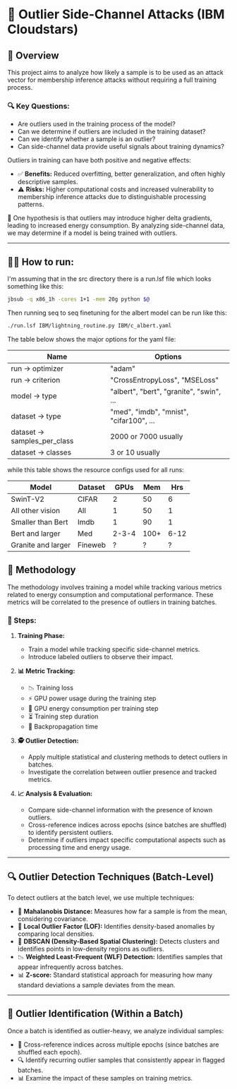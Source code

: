 # 🚀 Outlier Side-Channel Attacks (IBM Cloudstars)

## 📌 Overview
This project aims to analyze how likely a sample is to be used as an attack vector for membership inference attacks without requiring a full training process. 

### 🔍 Key Questions:
- Are outliers used in the training process of the model?
- Can we determine if outliers are included in the training dataset?
- Can we identify whether a sample is an outlier?
- Can side-channel data provide useful signals about training dynamics?

Outliers in training can have both positive and negative effects:
- ✅ **Benefits:** Reduced overfitting, better generalization, and often highly descriptive samples.
- ⚠️ **Risks:** Higher computational costs and increased vulnerability to membership inference attacks due to distinguishable processing patterns.

🧪 One hypothesis is that outliers may introduce higher delta gradients, leading to increased energy consumption. By analyzing side-channel data, we may determine if a model is being trained with outliers.

---

## 🏃‍♂️ How to run: 

I'm assuming that in the src directory there is a run.lsf file which looks something like this: 

```bash
jbsub -q x86_1h -cores 1+1 -mem 20g python $@
```

Then running seq to seq finetuning for the albert model can be run like this: 

```bash
./run.lsf IBM/lightning_routine.py IBM/c_albert.yaml
```

The table below shows the major options for the yaml file: 

| Name      | Options     |
| ------------- | ------------- |
|  run -> optimizer   | "adam" |
| run -> criterion |  "CrossEntropyLoss", "MSELoss" |
| model -> type | "albert", "bert", "granite", "swin", ... |
|   dataset -> type  | "med", "imdb", "mnist", "cifar100", ... |
|   dataset -> samples_per_class | 2000 or 7000 usually |
|  dataset -> classes   | 3 or 10 usually |


while this table shows the resource configs used for all runs: 

| Model | Dataset      | GPUs | Mem | Hrs     |
| ------------- | ------------- | - | - |- |
|   SwinT-V2  | CIFAR | 2 | 50 | 6 |
| All other vision | All | 1 | 50 | 1 |
| Smaller than Bert | Imdb | 1 | 90 | 1 |
| Bert and larger | Med | 2-3-4 | 100+ | 6-12 |
| Granite and larger | Fineweb | ? | ? | ? |


## 📖 Methodology
The methodology involves training a model while tracking various metrics related to energy consumption and computational performance. These metrics will be correlated to the presence of outliers in training batches.

### 📌 Steps:
1. **Training Phase:**
   - Train a model while tracking specific side-channel metrics.
   - Introduce labeled outliers to observe their impact.
   
2. **📊 Metric Tracking:**
   - 📉 Training loss
   - ⚡ GPU power usage during the training step
   - 🔋 GPU energy consumption per training step
   - ⏳ Training step duration
   - 🔄 Backpropagation time

3. **🕵️ Outlier Detection:**
   - Apply multiple statistical and clustering methods to detect outliers in batches.
   - Investigate the correlation between outlier presence and tracked metrics.

4. **📈 Analysis & Evaluation:**
   - Compare side-channel information with the presence of known outliers.
   - Cross-reference indices across epochs (since batches are shuffled) to identify persistent outliers.
   - Determine if outliers impact specific computational aspects such as processing time and energy usage.

---

## 🔍 Outlier Detection Techniques (Batch-Level)
To detect outliers at the batch level, we use multiple techniques:
- 📏 **Mahalanobis Distance:** Measures how far a sample is from the mean, considering covariance.
- 🔎 **Local Outlier Factor (LOF):** Identifies density-based anomalies by comparing local densities.
- 🧩 **DBSCAN (Density-Based Spatial Clustering):** Detects clusters and identifies points in low-density regions as outliers.
- 📉 **Weighted Least-Frequent (WLF) Detection:** Identifies samples that appear infrequently across batches.
- 📊 **Z-score:** Standard statistical approach for measuring how many standard deviations a sample deviates from the mean.

<!-- 
<p align="center">
  <img src="imgs/LOF_mistral_chat_doctor_0.01.png" width="45%">
  <img src="imgs/WLF_mistral_chat_doctor_0.01.png" width="45%">
</p> -->

---

## 🎯 Outlier Identification (Within a Batch)
Once a batch is identified as outlier-heavy, we analyze individual samples:
- 🔄 Cross-reference indices across multiple epochs (since batches are shuffled each epoch).
- 🔍 Identify recurring outlier samples that consistently appear in flagged batches.
- 📊 Examine the impact of these samples on training metrics.
